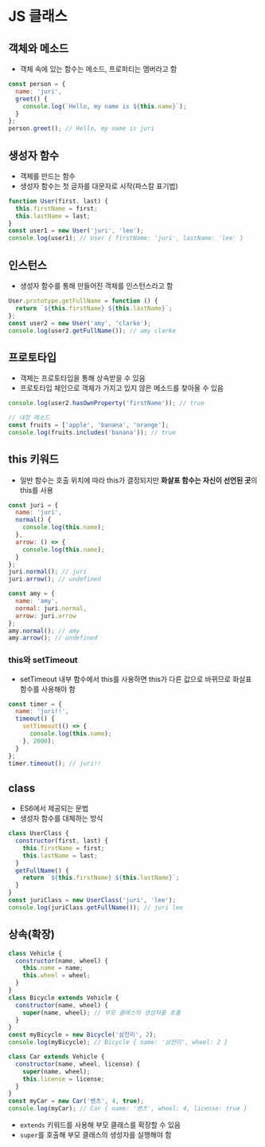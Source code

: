 
# JS 클래스
## 객체와 메소드
- 객체 속에 있는 함수는 메소드, 프로퍼티는 멤버라고 함
```javascript
const person = {
  name: 'juri',
  greet() {
    console.log(`Hello, my name is ${this.name}`);
  }
};
person.greet(); // Hello, my name is juri
```

## 생성자 함수

- 객체를 만드는 함수
- 생성자 함수는 첫 글자를 대문자로 시작(파스칼 표기법)

```javascript
function User(first, last) {
  this.firstName = first;
  this.lastName = last;
}
const user1 = new User('juri', 'lee');
console.log(user1); // User { firstName: 'juri', lastName: 'lee' }
```
## 인스턴스
- 생성자 함수를 통해 만들어진 객체를 인스턴스라고 함
```javascript
User.prototype.getFullName = function () {
  return `${this.firstName} ${this.lastName}`;
};
const user2 = new User('amy', 'clarke');
console.log(user2.getFullName()); // amy clarke
```
## 프로토타입
- 객체는 프로토타입을 통해 상속받을 수 있음
- 프로토타입 체인으로 객체가 가지고 있지 않은 메소드를 찾아올 수 있음

```javascript
console.log(user2.hasOwnProperty('firstName')); // true

// 내장 메소드
const fruits = ['apple', 'banana', 'orange'];
console.log(fruits.includes('banana')); // true
```

## this 키워드
- 일반 함수는 호출 위치에 따라 this가 결정되지만 **화살표 함수는 자신이 선언된 곳**의 this를 사용

```javascript
const juri = {
  name: 'juri',
  normal() {
    console.log(this.name);
  },
  arrow: () => {
    console.log(this.name);
  }
};
juri.normal(); // juri
juri.arrow(); // undefined

const amy = {
  name: 'amy',
  normal: juri.normal,
  arrow: juri.arrow
};
amy.normal(); // amy
amy.arrow(); // undefined
```
### this와 setTimeout
- setTimeout 내부 함수에서 this를 사용하면 this가 다른 값으로 바뀌므로 화살표 함수를 사용해야 함
```javascript
const timer = {
  name: 'juri!!',
  timeout() {
    setTimeout(() => {
      console.log(this.name);
    }, 2000);
  }
};
timer.timeout(); // juri!!
```
## class
- ES6에서 제공되는 문법
- 생성자 함수를 대체하는 방식
```javascript
class UserClass {
  constructor(first, last) {
    this.firstName = first;
    this.lastName = last;
  }
  getFullName() {
    return `${this.firstName} ${this.lastName}`;
  }
}
const juriClass = new UserClass('juri', 'lee');
console.log(juriClass.getFullName()); // juri lee
```
## 상속(확장)
```javascript
class Vehicle {
  constructor(name, wheel) {
    this.name = name;
    this.wheel = wheel;
  }
}
class Bicycle extends Vehicle {
  constructor(name, wheel) {
    super(name, wheel); // 부모 클래스의 생성자를 호출
  }
}
const myBicycle = new Bicycle('삼천리', 2);
console.log(myBicycle); // Bicycle { name: '삼천리', wheel: 2 }

class Car extends Vehicle {
  constructor(name, wheel, license) {
    super(name, wheel);
    this.license = license;
  }
}
const myCar = new Car('벤츠', 4, true);
console.log(myCar); // Car { name: '벤츠', wheel: 4, license: true }
```
- `extends` 키워드를 사용해 부모 클래스를 확장할 수 있음
- `super`를 호출해 부모 클래스의 생성자를 실행해야 함